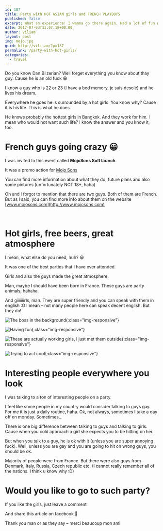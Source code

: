 ```yaml
---
id: 187
title: Party with HOT ASIAN girls and FRENCH PLAYBOYS
published: false
excerpt: What an experience! I wanna go there again. Had a lot of fun with these guys. They definitely know how to party.
date: 2017-07-03T13:07:18+00:00
author: viliam
layout: post
img: mojo.jpg
guid: http://vili.am/?p=187
permalink: /party-with-hot-girls/
categories:
  - travel
---
```


Do you know Dan Bilzerian? Well forget everything you know about thay guy. Cause he is an old fuck 😀

I know a guy who is 22 or 23 (I have a bed memory, je suis desolé) and he lives his dream.

Everywhere he goes he is surrounded by a hot girls. You know why? Cause it is his life. This is what he does.

He knows probably the hottest girls in Bangkok. And they work for him. I mean who would not want such life? I know the answer and you know it, too.

# French guys going crazy 😀

I was invited to this event called **MojoSons Soft launch**.

It was a promo action for [Mojo Sons](https://mojosons.com/)

You can find more information about what they do, future plans and also some pictures (unfortunately NOT 18+, haha)

Oh and I forgot to mention that there are two guys. Both of them are French. But as I said, you can find more info about them on the website [www.mojosons.com](http://www.mojosons.com)

&nbsp;

# Hot girls, free beers, great atmosphere

I mean, what else do you need, huh? 😀

It was one of the best parties that I have ever attended.

Girls and also the guys made the great atmosphere.

Man, maybe I should have been born in France. These guys are party animals, hahaha.

And giiiiiiirls, man. They are super friendly and you can speak with them in english :O I mean &#8211; not many people here can speak decent english. But they do!

![The boss in the background](/images/2017/07/mojo001.jpg){:class="img-responsive"}

![Having fun](/images/2017/07/mojo002.jpg){:class="img-responsive"}

![These are actually working girls, I just met them outside](/images/2017/07/mojo003.jpg){:class="img-responsive"}

![Trying to act cool](/images/2017/07/mojo004.jpg){:class="img-responsive"}

# Interesting people everywhere you look

I was talking to a ton of interesting people on a party.

I feel like some people in my country would consider talking to guys gay. For me it is just a daily routine, haha. Ok, not always, sometimes I take a day off on monday. Sometimes&#8230;

There is one big difference between talking to guys and talking to girls. Cause when you cold approach a girl she expects you to be hitting on her.

But when you talk to a guy, he is ok with it (unless you are super annoying fuck). Well, unless you are gay and you are going to hit on wrong guys, you should be ok.

Majority of people were from France. But there were also guys from Denmark, Italy, Russia, Czech republic etc. (I cannot really remember all of the nations. I think u know why :D)

# Would you like to go to such party?

If you like the girls, just leave a comment

And share this article on facebook 🙂

Thank you man or as they say &#8211; merci beaucoup mon ami
